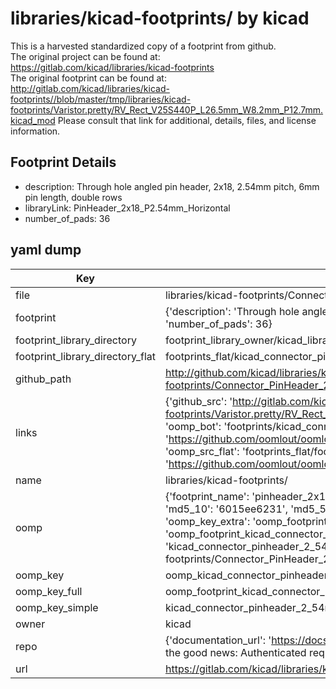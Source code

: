 # libraries/kicad-footprints/ by kicad  
This is a harvested standardized copy of a footprint from github.  
The original project can be found at:  
https://gitlab.com/kicad/libraries/kicad-footprints  
The original footprint can be found at:
http://gitlab.com/kicad/libraries/kicad-footprints//blob/master/tmp/libraries/kicad-footprints/Varistor.pretty/RV_Rect_V25S440P_L26.5mm_W8.2mm_P12.7mm.kicad_mod
Please consult that link for additional, details, files, and license information.  
## Footprint Details
* description: Through hole angled pin header, 2x18, 2.54mm pitch, 6mm pin length, double rows  
* libraryLink: PinHeader_2x18_P2.54mm_Horizontal  
* number_of_pads: 36  
## yaml dump  
| Key | Value |  
| --- | --- |  
| file | libraries/kicad-footprints/Connector_PinHeader_2.54mm.pretty/PinHeader_2x18_P2.54mm_Horizontal.kicad_mod |  
| footprint | {'description': 'Through hole angled pin header, 2x18, 2.54mm pitch, 6mm pin length, double rows', 'libraryLink': 'PinHeader_2x18_P2.54mm_Horizontal', 'number_of_pads': 36} |  
| footprint_library_directory | footprint_library_owner/kicad_libraries/kicad-footprints/ |  
| footprint_library_directory_flat | footprints_flat/kicad_connector_pinheader_2_54mm_pinheader_2x18_p2_54mm_horizontal/working |  
| github_path | http://github.com/kicad/libraries/kicad-footprints//blob/master/tmp/libraries/kicad-footprints/Connector_PinHeader_2.54mm.pretty/PinHeader_2x18_P2.54mm_Horizontal.kicad_mod |  
| links | {'github_src': 'http://gitlab.com/kicad/libraries/kicad-footprints//blob/master/tmp/libraries/kicad-footprints/Varistor.pretty/RV_Rect_V25S440P_L26.5mm_W8.2mm_P12.7mm.kicad_mod', 'github_src_repo': 'https://gitlab.com/kicad/libraries/kicad-footprints', 'oomp_bot': 'footprints/kicad_connector_pinheader_2_54mm_pinheader_2x18_p2_54mm_horizontal/working', 'oomp_bot_github': 'https://github.com/oomlout/oomlout_oomp_footprint_bot/tree/main/footprints/kicad_connector_pinheader_2_54mm_pinheader_2x18_p2_54mm_horizontal/working', 'oomp_src_flat': 'footprints_flat/footprints_flat/kicad_connector_pinheader_2_54mm_pinheader_2x18_p2_54mm_horizontal/working', 'oomp_src_flat_github': 'https://github.com/oomlout/oomlout_oomp_footprint_src/tree/main/footprints_flat/kicad_connector_pinheader_2_54mm_pinheader_2x18_p2_54mm_horizontal/working'} |  
| name | libraries/kicad-footprints/ |  
| oomp | {'footprint_name': 'pinheader_2x18_p2_54mm_horizontal', 'library_name': 'connector_pinheader_2_54mm', 'md5': '6015ee62313081a99edd12790c253b54', 'md5_10': '6015ee6231', 'md5_5': '6015e', 'md5_6': '6015ee', 'oomp_key': 'oomp_kicad_connector_pinheader_2_54mm_pinheader_2x18_p2_54mm_horizontal', 'oomp_key_extra': 'oomp_footprint_kicad_connector_pinheader_2_54mm_pinheader_2x18_p2_54mm_horizontal', 'oomp_key_full': 'oomp_footprint_kicad_connector_pinheader_2_54mm_pinheader_2x18_p2_54mm_horizontal_6015ee', 'oomp_key_simple': 'kicad_connector_pinheader_2_54mm_pinheader_2x18_p2_54mm_horizontal', 'original_filename': 'libraries/kicad-footprints/Connector_PinHeader_2.54mm.pretty/PinHeader_2x18_P2.54mm_Horizontal.kicad_mod', 'owner_name': 'kicad'} |  
| oomp_key | oomp_kicad_connector_pinheader_2_54mm_pinheader_2x18_p2_54mm_horizontal |  
| oomp_key_full | oomp_footprint_kicad_connector_pinheader_2_54mm_pinheader_2x18_p2_54mm_horizontal |  
| oomp_key_simple | kicad_connector_pinheader_2_54mm_pinheader_2x18_p2_54mm_horizontal |  
| owner | kicad |  
| repo | {'documentation_url': 'https://docs.github.com/rest/overview/resources-in-the-rest-api#rate-limiting', 'message': "API rate limit exceeded for 84.66.173.59. (But here's the good news: Authenticated requests get a higher rate limit. Check out the documentation for more details.)"} |  
| url | https://gitlab.com/kicad/libraries/kicad-footprints |  

